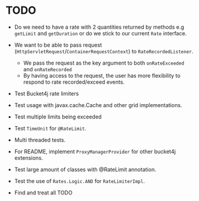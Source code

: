 # TODO

- Do we need to have a rate with 2 quantities returned by methods e.g
  `getLimit` and `getDuration` or do we stick to our current `Rate` interface.
  
- We want to be able to pass request (`HttpServletRequest`/`ContainerRequestContext`) to `RateRecordedListener`.
  * We pass the request as the key argument to both `onRateExceeded` and `onRateRecorded`
  * By having access to the request, the user has more flexibility to respond to rate recorded/exceed events.

- Test Bucket4j rate limiters
- Test usage with javax.cache.Cache and other grid implementations.

- Test multiple limits being exceeded
  
- Test `TimeUnit` for `@RateLimit`.

- Multi threaded tests.
  
- For README, implement `ProxyManagerProvider` for other bucket4j extensions.
  
- Test large amount of classes with @RateLimit annotation.

- Test the use of `Rates.Logic.AND` for `RateLimiterImpl`.

- Find and treat all TODO



